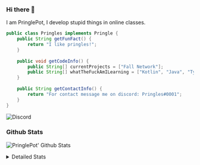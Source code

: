 ### Hi there 👋

I am PringlePot, I develop stupid things in online classes. 

```java
public class Pringles implements Pringle {
    public String getFunFact() {
        return "I like pringles!";
    }
    
    public void getCodeInfo() {
        public String[] currentProjects = ["Fall Network"];
        public String[] whatTheFuckAmILearning = ["Kotlin", "Java", "Typescript", "NextJS"];
    }
    
    public String getContactInfo() {
        return "For contact message me on discord: Pringles#0001";
    }
}
```
![Discord](https://discord.c99.nl/widget/theme-1/226911291636318208.png)


### Github Stats
![PringlePot' Github Stats](https://github-readme-stats.vercel.app/api?username=PringlePot&show_icons=true&theme=dark)

<details>
  <summary>Detailed Stats</summary>
    
<!--START_SECTION:waka-->
![Lines of code](https://img.shields.io/badge/From%20Hello%20World%20I%27ve%20Written-45956%20lines%20of%20code-blue)

**🐱 My Github Data** 

> 🏆 346 Contributions in the Year 2021
 > 
> 📦 84.5 kB Used in Github's Storage 
 > 
> 💼 Opted to Hire
 > 
> 📜 2 Public Repositories 
 > 
> 🔑 6 Private Repositories  
 > 
**I'm an Early 🐤** 

```text
🌞 Morning    51 commits     █████░░░░░░░░░░░░░░░░░░░░   19.54% 
🌆 Daytime    132 commits    ████████████░░░░░░░░░░░░░   50.57% 
🌃 Evening    78 commits     ███████░░░░░░░░░░░░░░░░░░   29.89% 
🌙 Night      0 commits      ░░░░░░░░░░░░░░░░░░░░░░░░░   0.0%

```
📅 **I'm Most Productive on Monday** 

```text
Monday       60 commits     █████░░░░░░░░░░░░░░░░░░░░   22.99% 
Tuesday      30 commits     ██░░░░░░░░░░░░░░░░░░░░░░░   11.49% 
Wednesday    26 commits     ██░░░░░░░░░░░░░░░░░░░░░░░   9.96% 
Thursday     60 commits     █████░░░░░░░░░░░░░░░░░░░░   22.99% 
Friday       45 commits     ████░░░░░░░░░░░░░░░░░░░░░   17.24% 
Saturday     34 commits     ███░░░░░░░░░░░░░░░░░░░░░░   13.03% 
Sunday       6 commits      ░░░░░░░░░░░░░░░░░░░░░░░░░   2.3%

```


📊 **This Week I Spent My Time On** 

```text
💬 Programming Languages: 
Java                     27 hrs 16 mins      ███████████████████████░░   93.37% 
XML                      1 hr 20 mins        █░░░░░░░░░░░░░░░░░░░░░░░░   4.58% 
YAML                     21 mins             ░░░░░░░░░░░░░░░░░░░░░░░░░   1.22% 
Markdown                 14 mins             ░░░░░░░░░░░░░░░░░░░░░░░░░   0.82% 
Git Config               0 secs              ░░░░░░░░░░░░░░░░░░░░░░░░░   0.01%

🔥 Editors: 
IntelliJ                 28 hrs 32 mins      ████████████████████████░   97.72% 
Sublime Text             39 mins             ░░░░░░░░░░░░░░░░░░░░░░░░░   2.28%

```

**I Mostly Code in Java** 

```text
Java                     4 repos             ████████████████████░░░░░   80.0% 
Kotlin                   1 repo              █████░░░░░░░░░░░░░░░░░░░░   20.0%

```



<!--END_SECTION:waka-->
</details>
